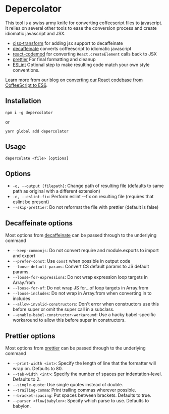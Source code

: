 # Depercolator

This tool is a swiss army knife for converting coffeescript files to
javascript. It relies on several other tools to ease the conversion process and create idiomatic javascript and JSX.

* [cjsx-transform](https://github.com/jsdf/coffee-react-transform) for adding jsx support to decaffeinate
* [decaffeinate](https://github.com/decaffeinate/decaffeinate) converts coffeescript to idiomatic javascript
* [react-codemod](https://github.com/reactjs/react-codemod) for converting `React.createElement` calls back to JSX
* [prettier](https://github.com/jlongster/prettier) For final formatting and cleanup
* [ESLint](http://eslint.org) Optional step to make resulting code match your own style conventions.

Learn more from our blog on [converting our React codebase from CoffeeScript to ES6](https://blog.bugsnag.com/converting-a-large-react-codebase-from-coffeescript-to-es6/).

## Installation

```text
npm i -g depercolator
```

or

```text
yarn global add depercolator
```

## Usage

```text
depercolate <file> [options]
```

## Options

* `-o, --output [filepath]`: Change path of resulting file (defaults to same
  path as original with a different extension)
* `-e, --eslint-fix`: Perform eslint --fix on resulting file (requires that eslint be present)
* `--skip-prettier`: Do not reformat the file with prettier (default is false)

## Decaffeinate options

Most options from [decaffeinate](https://github.com/decaffeinate/decaffeinate#options) can be passed through to the underlying
command

* `--keep-commonjs`: Do not convert require and module.exports to import and export
* `--prefer-const`: Use `const` when possible in output code
* `--loose-default-params`: Convert CS default params to JS default params.
* `--loose-for-expressions`: Do not wrap expression loop targets in Array.from
* `--loose-for-of`: Do not wrap JS for...of loop targets in Array.from
* `--loose-includes`: Do not wrap in Array.from when converting in to includes
* `--allow-invalid-constructors`: Don't error when constructors use this before super or omit the super call in a subclass.
* `--enable-babel-constructor-workaround`: Use a hacky babel-specific workaround to allow this before super in constructors.

## Prettier options

Most options from [prettier](https://github.com/jlongster/prettier#api) can be passed through to
the underlying command


* `--print-width <int>`: Specify the length of line that the formatter will wrap on. Defaults to 80.
* `--tab-width <int>`: Specify the number of spaces per indentation-level. Defaults to 2.
* `--single-quote`: Use single quotes instead of double.
* `--trailing-comma`: Print trailing commas wherever possible.
* `--bracket-spacing`: Put spaces between brackets. Defaults to true.
* `--parser <flow|babylon>`: Specify which parse to use. Defaults to babylon.
